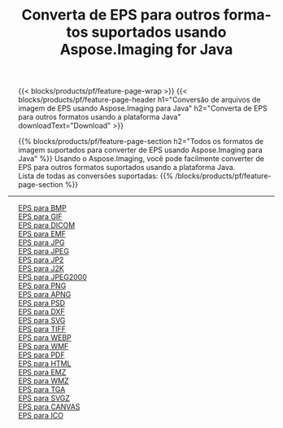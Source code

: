 ﻿---
title: Converta de EPS para outros formatos suportados usando Aspose.Imaging for Java 
weight: 3920
url: /pt/java/conversion/from/eps 
lang: pt
langdirlevel: 2
locales: zh-hans,ja,it,ru,de,es,fr,nl,id,lt,pl,pt,vi,tr,ko,zh-hant,ar,hi,th,sv,cs,uk,he
description: Usando o Aspose.Imaging, você pode facilmente converter de EPS para outros formatos usando a plataforma Java
---

{{< blocks/products/pf/feature-page-wrap >}}
{{< blocks/products/pf/feature-page-header h1="Conversão de arquivos de imagem de EPS usando Aspose.Imaging para Java" h2="Converta de EPS para outros formatos usando a plataforma Java" downloadText="Download" >}}


{{% blocks/products/pf/feature-page-section  h2="Todos os formatos de imagem suportados para converter de EPS usando Aspose.Imaging para Java" %}}
Usando o Aspose.Imaging, você pode facilmente converter de EPS para outros formatos suportados usando a plataforma Java.
<br/>
Lista de todas as conversões suportadas:
{{% /blocks/products/pf/feature-page-section %}}
<div class="container-fluid productfamilypage bg-gray">
    <div class="convertypes bg-gray agp-content section">
        <div class="container">
		<hr style="margin-left:-20px;"/>
		<div class="row other-converters">
		    <div class='col-md-2 other-converter remove-lp remove-rp'><a href="/imaging/pt/java/conversion/eps-to-bmp" >EPS para BMP</a></div><div class='col-md-2 other-converter remove-lp remove-rp'><a href="/imaging/pt/java/conversion/eps-to-gif" >EPS para GIF</a></div><div class='col-md-2 other-converter remove-lp remove-rp'><a href="/imaging/pt/java/conversion/eps-to-dicom" >EPS para DICOM</a></div><div class='col-md-2 other-converter remove-lp remove-rp'><a href="/imaging/pt/java/conversion/eps-to-emf" >EPS para EMF</a></div><div class='col-md-2 other-converter remove-lp remove-rp'><a href="/imaging/pt/java/conversion/eps-to-jpg" >EPS para JPG</a></div><div class='col-md-2 other-converter remove-lp remove-rp'><a href="/imaging/pt/java/conversion/eps-to-jpeg" >EPS para JPEG</a></div><div class='col-md-2 other-converter remove-lp remove-rp'><a href="/imaging/pt/java/conversion/eps-to-jp2" >EPS para JP2</a></div><div class='col-md-2 other-converter remove-lp remove-rp'><a href="/imaging/pt/java/conversion/eps-to-j2k" >EPS para J2K</a></div><div class='col-md-2 other-converter remove-lp remove-rp'><a href="/imaging/pt/java/conversion/eps-to-jpeg2000" >EPS para JPEG2000</a></div><div class='col-md-2 other-converter remove-lp remove-rp'><a href="/imaging/pt/java/conversion/eps-to-png" >EPS para PNG</a></div><div class='col-md-2 other-converter remove-lp remove-rp'><a href="/imaging/pt/java/conversion/eps-to-apng" >EPS para APNG</a></div><div class='col-md-2 other-converter remove-lp remove-rp'><a href="/imaging/pt/java/conversion/eps-to-psd" >EPS para PSD</a></div><div class='col-md-2 other-converter remove-lp remove-rp'><a href="/imaging/pt/java/conversion/eps-to-dxf" >EPS para DXF</a></div><div class='col-md-2 other-converter remove-lp remove-rp'><a href="/imaging/pt/java/conversion/eps-to-svg" >EPS para SVG</a></div><div class='col-md-2 other-converter remove-lp remove-rp'><a href="/imaging/pt/java/conversion/eps-to-tiff" >EPS para TIFF</a></div><div class='col-md-2 other-converter remove-lp remove-rp'><a href="/imaging/pt/java/conversion/eps-to-webp" >EPS para WEBP</a></div><div class='col-md-2 other-converter remove-lp remove-rp'><a href="/imaging/pt/java/conversion/eps-to-wmf" >EPS para WMF</a></div><div class='col-md-2 other-converter remove-lp remove-rp'><a href="/imaging/pt/java/conversion/eps-to-pdf" >EPS para PDF</a></div><div class='col-md-2 other-converter remove-lp remove-rp'><a href="/imaging/pt/java/conversion/eps-to-html" >EPS para HTML</a></div><div class='col-md-2 other-converter remove-lp remove-rp'><a href="/imaging/pt/java/conversion/eps-to-emz" >EPS para EMZ</a></div><div class='col-md-2 other-converter remove-lp remove-rp'><a href="/imaging/pt/java/conversion/eps-to-wmz" >EPS para WMZ</a></div><div class='col-md-2 other-converter remove-lp remove-rp'><a href="/imaging/pt/java/conversion/eps-to-tga" >EPS para TGA</a></div><div class='col-md-2 other-converter remove-lp remove-rp'><a href="/imaging/pt/java/conversion/eps-to-svgz" >EPS para SVGZ</a></div><div class='col-md-2 other-converter remove-lp remove-rp'><a href="/imaging/pt/java/conversion/eps-to-canvas" >EPS para CANVAS</a></div><div class='col-md-2 other-converter remove-lp remove-rp'><a href="/imaging/pt/java/conversion/eps-to-ico" >EPS para ICO</a></div>
                </div>
        </div>
    </div>
</div>
<br/>

